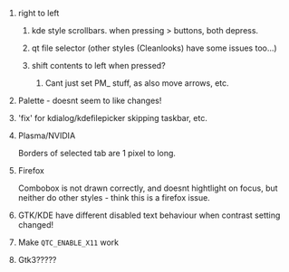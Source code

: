 1. right to left

    1. kde style scrollbars. when pressing > buttons, both depress.
    2. qt file selector (other styles (Cleanlooks) have some issues too...)
    3. shift contents to left when pressed?

        1. Cant just set PM_ stuff, as also move arrows, etc.

2. Palette - doesnt seem to like changes!

3. 'fix' for kdialog/kdefilepicker skipping taskbar, etc.

4. Plasma/NVIDIA

    Borders of selected tab are 1 pixel to long.

5. Firefox

    Combobox is not drawn correctly, and doesnt hightlight on focus,
    but neither do other styles - think this is a firefox issue.

6. GTK/KDE have different disabled text behaviour when contrast
   setting changed!

7. Make `QTC_ENABLE_X11` work

8. Gtk3?????
